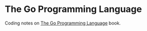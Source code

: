 # The Go Programming Language
Coding notes on [The Go Programming Language](http://www.gopl.io) book.